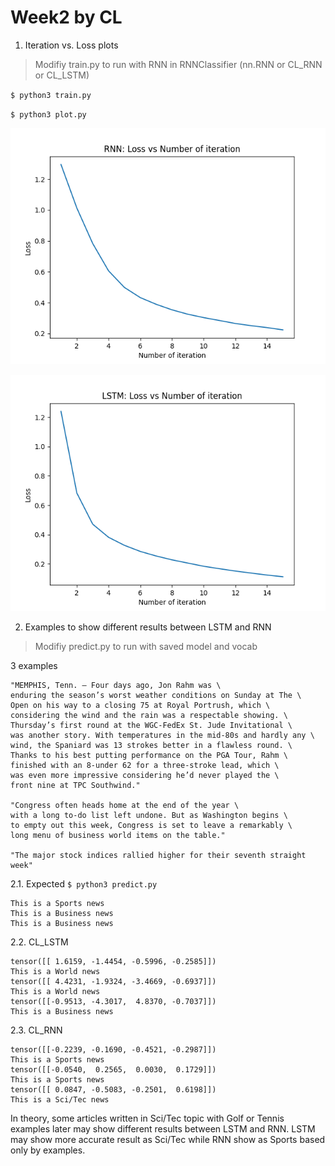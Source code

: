 # Week2 by CL  

1. Iteration vs. Loss plots

> Modifiy train.py to run with RNN in RNNClassifier (nn.RNN or CL_RNN or CL_LSTM)

`$ python3 train.py`

`$ python3 plot.py`

![RNN](RNN.png?raw=true "RNN")

![LSTM](LSTM.png?raw=true "LSTM")

  
2. Examples to show different results between LSTM and RNN

> Modifiy predict.py to run with saved model and vocab

  3 examples 
  
    "MEMPHIS, Tenn. – Four days ago, Jon Rahm was \
    enduring the season’s worst weather conditions on Sunday at The \
    Open on his way to a closing 75 at Royal Portrush, which \
    considering the wind and the rain was a respectable showing. \
    Thursday’s first round at the WGC-FedEx St. Jude Invitational \
    was another story. With temperatures in the mid-80s and hardly any \
    wind, the Spaniard was 13 strokes better in a flawless round. \
    Thanks to his best putting performance on the PGA Tour, Rahm \
    finished with an 8-under 62 for a three-stroke lead, which \
    was even more impressive considering he’d never played the \
    front nine at TPC Southwind."

    "Congress often heads home at the end of the year \
    with a long to-do list left undone. But as Washington begins \
    to empty out this week, Congress is set to leave a remarkably \
    long menu of business world items on the table."

    "The major stock indices rallied higher for their seventh straight week"

2.1. Expected
`$ python3 predict.py` 
  
    This is a Sports news
    This is a Business news
    This is a Business news

2.2. CL_LSTM 

    tensor([[ 1.6159, -1.4454, -0.5996, -0.2585]])
    This is a World news
    tensor([[ 4.4231, -1.9324, -3.4669, -0.6937]])
    This is a World news
    tensor([[-0.9513, -4.3017,  4.8370, -0.7037]])
    This is a Business news

2.3. CL_RNN 

    tensor([[-0.2239, -0.1690, -0.4521, -0.2987]])
    This is a Sports news
    tensor([[-0.0540,  0.2565,  0.0030,  0.1729]])
    This is a Sports news
    tensor([[ 0.0847, -0.5083, -0.2501,  0.6198]])
    This is a Sci/Tec news


In theory, some articles written in Sci/Tec topic with Golf or Tennis examples later may show different results between LSTM and RNN. 
LSTM may show more accurate result as Sci/Tec while RNN show as Sports based only by examples. 
